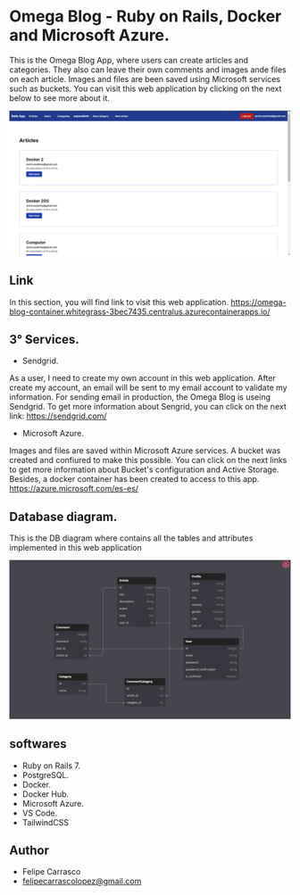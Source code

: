 # Omega Blog - Ruby on Rails, Docker and Microsoft Azure.

This is the Omega Blog App, where users can create articles and categories.
They also can leave their own comments and images ande files on each article. Images and files are been saved using
Microsoft services such as buckets.
You can visit this web application by clicking on the next below to see more about it.

![](./app/assets/images/02.png)

## Link
In this section, you will find link to visit this web application.
https://omega-blog-container.whitegrass-3bec7435.centralus.azurecontainerapps.io/

## 3° Services.

- Sendgrid.

As a user, I need to create my own account in this web application. After create my account, an email will be sent to my email account to validate my information.
For sending email in production, the Omega Blog is useing Sendgrid.
To get more information about Sengrid, you can click on the next link: https://sendgrid.com/

- Microsoft Azure.

Images and files are saved within Microsoft Azure services. A bucket was created and confiured to make this possible.
You can click on the next links to get more information about Bucket's configuration and Active Storage. Besides, a docker container has been created to access to this app. https://azure.microsoft.com/es-es/

## Database diagram.

This is the DB diagram where contains all the tables and attributes implemented in this web application

![](./app/assets/images/03.png)

## softwares

- Ruby on Rails 7.
- PostgreSQL.
- Docker.
- Docker Hub.
- Microsoft Azure.
- VS Code.
- TailwindCSS

## Author

- Felipe Carrasco
- felipecarrascolopez@gmail.com
